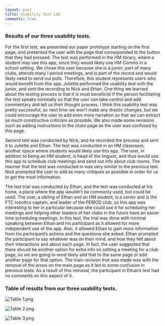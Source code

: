 ```yaml
---
layout: post
title: Usability Test Lab
comments: true
---
```

### Results of our three usability tests.

For the first test, we presented our paper prototype starting on the first page, and presented the user with the page that corresponded to the button that they had pressed. The test was performed in the HM library, where a student may use this app, since they would likely use HM Comms in a school setting. We chose this user because she is a junior, part of many clubs, attends many I period meetings, and is part of the record and would likely need to send out polls. Therefore, this student represents users who would benefit from this app. Juliette performed the usability test with the junior, and sent the recording to Nick and Ethan. One thing we learned about the testing process is that it is most beneficial if the person facilitating the test speaks minimally so that the user can take control and add commentary and tell us their thought process. I think this usability test was pretty successful, so next time we won’t make any drastic changes, but we could encourage the user to add even more narration so that we can extract as much constructive criticism as possible. We also made some revisions such as adding instructions to the clubs page as the user was confused by this page. 

 Second test was conducted by Nick, and he recorded the process and sent it to Juliette and Ethan. The test was conducted in an HM classroom, another space where students would likely use this app. The user, in addition to being an HM student, is head of the linguist, and thus would use this app to schedule club meetings and send out info about club rooms. The manner that the test was conducted in was very similar to the previous test. Nick prompted the user to add as many critiques as possible in order for us to get the most information. 
 
 The last trial was conducted by Ethan, and the test was conducted at his home, a place where the app wouldn’t be commonly used, but could be used. The user, a sibling of Ethan and an HM student, is a senior and is the FTC robotics captain, and leader of the PERIOD club, so this app was interesting to her in particular because she could use it for scheduling her meetings and helping other leaders of her clubs in the future have an easier time scheduling meetings. In this test, the trial was done with minimal speaking between Ethan and his participant as it allowed for more independent use of the app. Also, it allowed Ethan to gain more information from his participant’s actions and the questions she asked. Ethan prompted the participant to say whatever was on their mind, and how they felt about their interactions and about each page. In fact, the user suggested that there should be another option for extra info on setting a meeting for a club page, so we are going to most likely add that to the same page or add another page for that option. The main revision that was made was with the removal of the arrow on the main page as it led to some confusion in previous tests. As a result of this removal, the participant in Ethan’s test had no comments on this aspect of it.

###  Table of results from our three usability tests.


![Table 1.png](https://github.com/EthanNickJuliette/EthanNickJuliette.github.io/blob/master/Table1.png?raw=true)

![Table 2.png](https://github.com/EthanNickJuliette/EthanNickJuliette.github.io/blob/master/Table2.png?raw=true)

![Table 3.png](https://github.com/EthanNickJuliette/EthanNickJuliette.github.io/blob/master/Table3.png?raw=true)
